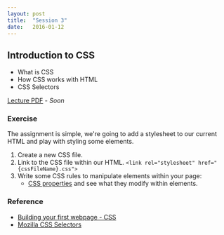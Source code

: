 ```yaml
---
layout: post
title:  "Session 3"
date:   2016-01-12
---
```

## Introduction to CSS

* What is CSS
* How CSS works with HTML
* CSS Selectors

[Lecture PDF]() - _Soon_


### Exercise

The assignment is simple, we're going to add a stylesheet to our current HTML and play with styling some elements.

1. Create a new CSS file.
2. Link to the CSS file within our HTML. `<link rel="stylesheet" href="{cssFileName}.css">`
3. Write some CSS rules to manipulate elements within your page:
    - [CSS properties](http://www.htmldog.com/references/css/properties/) and see what they modify within elements.

### Reference

- [Building your first webpage - CSS](http://learn.shayhowe.com/html-css/building-your-first-web-page/#common-css-terms)
- [Mozilla CSS Selectors](https://developer.mozilla.org/en-US/docs/Web/Guide/CSS/Getting_started/Selectors)
